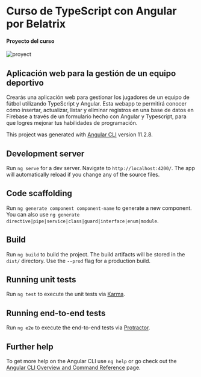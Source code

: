 #   Curso de TypeScript con Angular por Belatrix
#### Proyecto del curso

![proyect](https://static.platzi.com/media/landing-projects/Proyecto-typescript.gif)

## Aplicación web para la gestión de un equipo deportivo
Crearás una aplicación web para gestionar los jugadores de un equipo de fútbol utilizando TypeScript y Angular. Esta webapp te permitirá conocer cómo insertar, actualizar, listar y eliminar registros en una base de datos en Firebase a través de un formulario hecho con Angular y Typescript, para que logres mejorar tus habilidades de programación.

This project was generated with [Angular CLI](https://github.com/angular/angular-cli) version 11.2.8.

## Development server

Run `ng serve` for a dev server. Navigate to `http://localhost:4200/`. The app will automatically reload if you change any of the source files.

## Code scaffolding

Run `ng generate component component-name` to generate a new component. You can also use `ng generate directive|pipe|service|class|guard|interface|enum|module`.

## Build

Run `ng build` to build the project. The build artifacts will be stored in the `dist/` directory. Use the `--prod` flag for a production build.

## Running unit tests

Run `ng test` to execute the unit tests via [Karma](https://karma-runner.github.io).

## Running end-to-end tests

Run `ng e2e` to execute the end-to-end tests via [Protractor](http://www.protractortest.org/).

## Further help

To get more help on the Angular CLI use `ng help` or go check out the [Angular CLI Overview and Command Reference](https://angular.io/cli) page.

